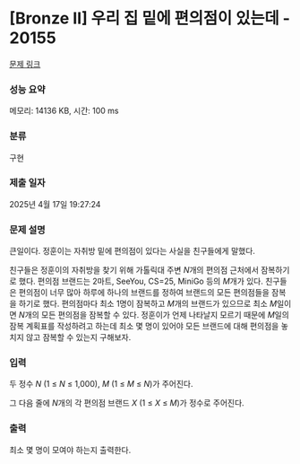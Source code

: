 # [Bronze II] 우리 집 밑에 편의점이 있는데 - 20155 

[문제 링크](https://www.acmicpc.net/problem/20155) 

### 성능 요약

메모리: 14136 KB, 시간: 100 ms

### 분류

구현

### 제출 일자

2025년 4월 17일 19:27:24

### 문제 설명

<p>큰일이다. 정훈이는 자취방 밑에 편의점이 있다는 사실을 친구들에게 말했다.</p>

<p>친구들은 정훈이의 자취방을 찾기 위해 가톨릭대 주변 <em>N</em>개의 편의점 근처에서 잠복하기로 했다. 편의점 브랜드는 2마트, SeeYou, CS=25, MiniGo 등의 <em>M</em>개가 있다. 친구들은 편의점이 너무 많아 하루에 하나의 브랜드를 정하여 브랜드의 모든 편의점들을 잠복을 하기로 했다. 편의점마다 최소 1명이 잠복하고 <em>M</em>개의 브랜드가 있으므로 최소 <em>M</em>일이면 <em>N</em>개의 모든 편의점을 잠복할 수 있다. 정훈이가 언제 나타날지 모르기 때문에 <em>M</em>일의 잠복 계획표를 작성하려고 하는데 최소 몇 명이 있어야 모든 브랜드에 대해 편의점을 놓치지 않고 잠복할 수 있는지 구해보자.</p>

### 입력 

 <p>두 정수 <em>N</em> (1 ≤ <em>N</em> ≤ 1,000), <em>M</em> (1 ≤ <em>M</em> ≤ <em>N</em>)가 주어진다.</p>

<p>그 다음 줄에 <em>N</em>개의 각 편의점 브랜드 <em>X</em> (1 ≤ <em>X</em> ≤ <em>M</em>)가 정수로 주어진다.</p>

### 출력 

 <p>최소 몇 명이 모여야 하는지 출력한다.</p>

